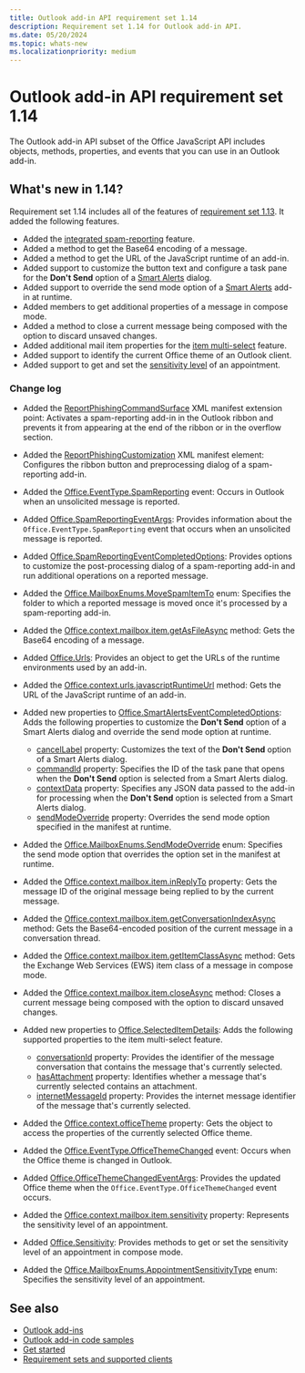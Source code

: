 ```yaml
---
title: Outlook add-in API requirement set 1.14
description: Requirement set 1.14 for Outlook add-in API.
ms.date: 05/20/2024
ms.topic: whats-new
ms.localizationpriority: medium
---
```


# Outlook add-in API requirement set 1.14

The Outlook add-in API subset of the Office JavaScript API includes objects, methods, properties, and events that you can use in an Outlook add-in.

## What's new in 1.14?

Requirement set 1.14 includes all of the features of [requirement set 1.13](../requirement-set-1.13/outlook-requirement-set-1.13.md). It added the following features.

- Added the [integrated spam-reporting](/office/dev/add-ins/outlook/spam-reporting) feature.
- Added a method to get the Base64 encoding of a message.
- Added a method to get the URL of the JavaScript runtime of an add-in.
- Added support to customize the button text and configure a task pane for the **Don't Send** option of a [Smart Alerts](/office/dev/add-ins/outlook/onmessagesend-onappointmentsend-events) dialog.
- Added support to override the send mode option of a [Smart Alerts](/office/dev/add-ins/outlook/onmessagesend-onappointmentsend-events) add-in at runtime.
- Added members to get additional properties of a message in compose mode.
- Added a method to close a current message being composed with the option to discard unsaved changes.
- Added additional mail item properties for the [item multi-select](/office/dev/add-ins/outlook/item-multi-select) feature.
- Added support to identify the current Office theme of an Outlook client.
- Added support to get and set the [sensitivity level](https://support.microsoft.com/office/4a76d05b-6c29-4a0d-9096-71784a6b12c1) of an appointment.

### Change log

- Added the [ReportPhishingCommandSurface](/javascript/api/manifest/extensionpoint?view=outlook-js-1.14&preserve-view=true#reportphishingcommandsurface) XML manifest extension point: Activates a spam-reporting add-in in the Outlook ribbon and prevents it from appearing at the end of the ribbon or in the overflow section.
- Added the [ReportPhishingCustomization](/javascript/api/manifest/reportphishingcustomization?view=outlook-js-1.14&preserve-view=true) XML manifest element: Configures the ribbon button and preprocessing dialog of a spam-reporting add-in.
- Added the [Office.EventType.SpamReporting](/javascript/api/office/office.eventtype?view=outlook-js-1.14&preserve-view=true#fields) event: Occurs in Outlook when an unsolicited message is reported.
- Added [Office.SpamReportingEventArgs](/javascript/api/outlook/office.spamreportingeventargs?view=outlook-js-1.14&preserve-view=true): Provides information about the `Office.EventType.SpamReporting` event that occurs when an unsolicited message is reported.
- Added [Office.SpamReportingEventCompletedOptions](/javascript/api/outlook/office.spamreportingeventcompletedoptions?view=outlook-js-1.14&preserve-view=true): Provides options to customize the post-processing dialog of a spam-reporting add-in and run additional operations on a reported message.
- Added the [Office.MailboxEnums.MoveSpamItemTo](/javascript/api/outlook/office.mailboxenums.movespamitemto?view=outlook-js-1.14&preserve-view=true) enum: Specifies the folder to which a reported message is moved once it's processed by a spam-reporting add-in.
- Added the [Office.context.mailbox.item.getAsFileAsync](/javascript/api/outlook/office.messageread?view=outlook-js-1.14&preserve-view=true#outlook-office-messageread-getasfileasync-member(1)) method: Gets the Base64 encoding of a message.
- Added [Office.Urls](/javascript/api/office/office.urls): Provides an object to get the URLs of the runtime environments used by an add-in.
- Added the [Office.context.urls.javascriptRuntimeUrl](/javascript/api/office/office.urls?view=outlook-js-1.14&preserve-view=true#office-office-urls-javascriptruntimeurl-member) method: Gets the URL of the JavaScript runtime of an add-in.
- Added new properties to [Office.SmartAlertsEventCompletedOptions](/javascript/api/outlook/office.smartalertseventcompletedoptions?view=outlook-js-1.14&preserve-view=true): Adds the following properties to customize the **Don't Send** option of a Smart Alerts dialog and override the send mode option at runtime.

  - [cancelLabel](/javascript/api/outlook/office.smartalertseventcompletedoptions?view=outlook-js-1.14&preserve-view=true#outlook-office-smartalertseventcompletedoptions-cancellabel-member) property: Customizes the text of the **Don't Send** option of a Smart Alerts dialog.
  - [commandId](/javascript/api/outlook/office.smartalertseventcompletedoptions?view=outlook-js-1.14&preserve-view=true#outlook-office-smartalertseventcompletedoptions-commandid-member) property: Specifies the ID of the task pane that opens when the **Don't Send** option is selected from a Smart Alerts dialog.
  - [contextData](/javascript/api/outlook/office.smartalertseventcompletedoptions?view=outlook-js-1.14&preserve-view=true#outlook-office-smartalertseventcompletedoptions-contextdata-member) property: Specifies any JSON data passed to the add-in for processing when the **Don't Send** option is selected from a Smart Alerts dialog.
  - [sendModeOverride](/javascript/api/outlook/office.smartalertseventcompletedoptions?view=outlook-js-1.14&preserve-view=true#outlook-office-smartalertseventcompletedoptions-sendmodeoverride-member) property: Overrides the send mode option specified in the manifest at runtime.

- Added the [Office.MailboxEnums.SendModeOverride](/javascript/api/outlook/office.mailboxenums.sendmodeoverride?view=outlook-js-1.14&preserve-view=true) enum: Specifies the send mode option that overrides the option set in the manifest at runtime.
- Added the [Office.context.mailbox.item.inReplyTo](/javascript/api/outlook/office.messagecompose?view=outlook-js-1.14&preserve-view=true#outlook-office-messagecompose-inreplyto-member) property:
Gets the message ID of the original message being replied to by the current message.
- Added the [Office.context.mailbox.item.getConversationIndexAsync](/javascript/api/outlook/office.messagecompose?view=outlook-js-1.14&preserve-view=true#outlook-office-messagecompose-getconversationindexasync-member(1)) method: Gets the Base64-encoded position of the current message in a conversation thread.
- Added the [Office.context.mailbox.item.getItemClassAsync](/javascript/api/outlook/office.messagecompose?view=outlook-js-1.14&preserve-view=true#outlook-office-messagecompose-getitemclassasync-member(1)) method: Gets the Exchange Web Services (EWS) item class of a message in compose mode.
- Added the [Office.context.mailbox.item.closeAsync](/javascript/api/outlook/office.messagecompose?view=outlook-js-1.14&preserve-view=true#outlook-office-messagecompose-closeasync-member(1)) method: Closes a current message being composed with the option to discard unsaved changes.
- Added new properties to [Office.SelectedItemDetails](/javascript/api/outlook/office.selecteditemdetails?view=outlook-js-1.14&preserve-view=true): Adds the following supported properties to the item multi-select feature.

  - [conversationId](/javascript/api/outlook/office.selecteditemdetails?view=outlook-js-1.14&preserve-view=true#outlook-office-selecteditemdetails-conversationid-member) property: Provides the  identifier of the message conversation that contains the message that's currently selected.
  - [hasAttachment](/javascript/api/outlook/office.selecteditemdetails?view=outlook-js-1.14&preserve-view=true#outlook-office-selecteditemdetails-hasattachment-member) property: Identifies whether a message that's currently selected contains an attachment.
  - [internetMessageId](/javascript/api/outlook/office.selecteditemdetails?view=outlook-js-1.14&preserve-view=true#outlook-office-selecteditemdetails-internetmessageid-member) property: Provides the internet message identifier of the message that's currently selected.

- Added the [Office.context.officeTheme](/javascript/api/office/office.context?view=outlook-js-1.14&preserve-view=true#office-office-context-officetheme-member) property: Gets the object to access the properties of the currently selected Office theme.
- Added the [Office.EventType.OfficeThemeChanged](/javascript/api/office/office.eventtype?view=outlook-js-1.14&preserve-view=true) event: Occurs when the Office theme is changed in Outlook.
- Added [Office.OfficeThemeChangedEventArgs](/javascript/api/outlook/office.officethemechangedeventargs?view=outlook-js-1.14&preserve-view=true): Provides the updated Office theme when the `Office.EventType.OfficeThemeChanged` event occurs.
- Added the [Office.context.mailbox.item.sensitivity](office.context.mailbox.item.md#properties) property: Represents the sensitivity level of an appointment.
- Added [Office.Sensitivity](/javascript/api/outlook/office.sensitivity?view=outlook-js-1.14&preserve-view=true): Provides methods to get or set the sensitivity level of an appointment in compose mode.
- Added the [Office.MailboxEnums.AppointmentSensitivityType](/javascript/api/outlook/office.mailboxenums.appointmentsensitivitytype?view=outlook-js-1.14&preserve-view=true) enum: Specifies the sensitivity level of an appointment.

## See also

- [Outlook add-ins](/office/dev/add-ins/outlook/outlook-add-ins-overview)
- [Outlook add-in code samples](https://developer.microsoft.com/outlook/gallery/?filterBy=Outlook,Samples,Add-ins)
- [Get started](/office/dev/add-ins/quickstarts/outlook-quickstart)
- [Requirement sets and supported clients](../outlook-api-requirement-sets.md)
